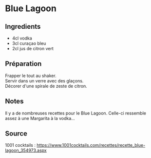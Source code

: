 # Blue Lagoon

## Ingredients

- 4cl vodka
- 3cl curaçao bleu
- 2cl jus de citron vert 

## Préparation

Frapper le tout au shaker.\
Servir dans un verre avec des glaçons.\
Décorer d'une spirale de zeste de citron. 

## Notes
Il y a de nombreuses recettes pour le Blue Lagoon. Celle-ci ressemble assez à une Margarita à la vodka... 

## Source
1001 cocktails : https://www.1001cocktails.com/recettes/recette_blue-lagoon_354973.aspx 
